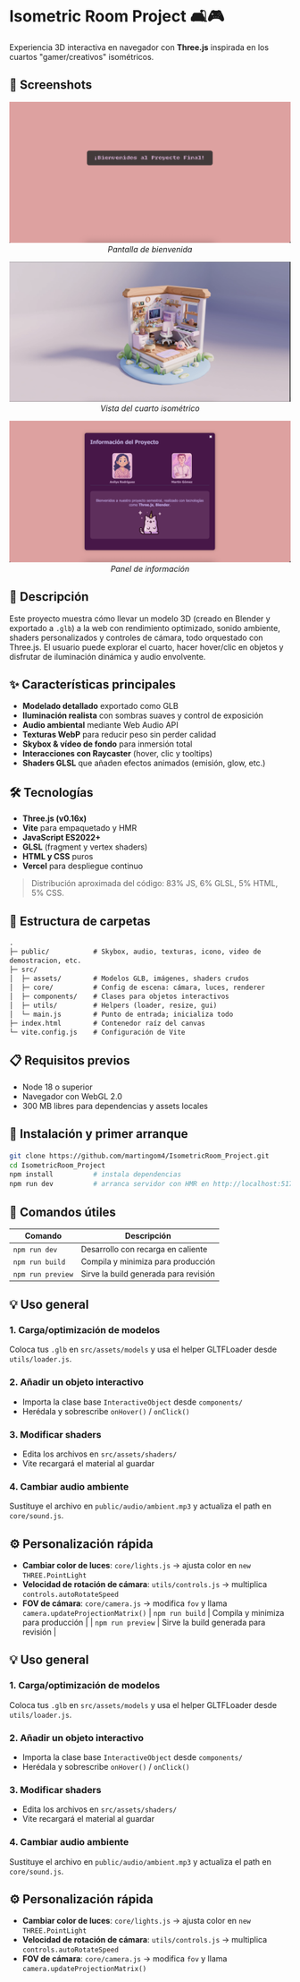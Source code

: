 
# Isometric Room Project 🛋️🎮

Experiencia 3D interactiva en navegador con **Three.js** inspirada en los cuartos "gamer/creativos" isométricos.

## 📸 Screenshots

<div align="center">

![Bienvenida](screenshots/Bienvenida.png)
*Pantalla de bienvenida*

![Cuarto](screenshots/Cuarto.png)
*Vista del cuarto isométrico*

![Información](screenshots/Informacion.png)
*Panel de información*

</div>

## 📝 Descripción
Este proyecto muestra cómo llevar un modelo 3D (creado en Blender y exportado a `.glb`) a la web con rendimiento optimizado, sonido ambiente, shaders personalizados y controles de cámara, todo orquestado con Three.js. El usuario puede explorar el cuarto, hacer hover/clic en objetos y disfrutar de iluminación dinámica y audio envolvente.

## ✨ Características principales
- **Modelado detallado** exportado como GLB
- **Iluminación realista** con sombras suaves y control de exposición
- **Audio ambiental** mediante Web Audio API
- **Texturas WebP** para reducir peso sin perder calidad
- **Skybox & vídeo de fondo** para inmersión total
- **Interacciones con Raycaster** (hover, clic y tooltips)
- **Shaders GLSL** que añaden efectos animados (emisión, glow, etc.)

## 🛠️ Tecnologías
- **Three.js (v0.16x)**
- **Vite** para empaquetado y HMR
- **JavaScript ES2022+**
- **GLSL** (fragment y vertex shaders)
- **HTML y CSS** puros
- **Vercel** para despliegue continuo

> Distribución aproximada del código: 83% JS, 6% GLSL, 5% HTML, 5% CSS.

## 📁 Estructura de carpetas

```
.
├─ public/           # Skybox, audio, texturas, icono, video de demostracion, etc.
├─ src/
│  ├─ assets/        # Modelos GLB, imágenes, shaders crudos
│  ├─ core/          # Config de escena: cámara, luces, renderer
│  ├─ components/    # Clases para objetos interactivos
│  ├─ utils/         # Helpers (loader, resize, gui)
│  └─ main.js        # Punto de entrada; inicializa todo
├─ index.html        # Contenedor raíz del canvas
└─ vite.config.js    # Configuración de Vite
```

## 📋 Requisitos previos
- Node 18 o superior
- Navegador con WebGL 2.0
- 300 MB libres para dependencias y assets locales

## 🚀 Instalación y primer arranque

```bash
git clone https://github.com/martingom4/IsometricRoom_Project.git
cd IsometricRoom_Project
npm install          # instala dependencias
npm run dev          # arranca servidor con HMR en http://localhost:5173
```

## 🔧 Comandos útiles

| Comando | Descripción |
|---------|-------------|
| `npm run dev` | Desarrollo con recarga en caliente |
| `npm run build` | Compila y minimiza para producción |
| `npm run preview` | Sirve la build generada para revisión |

## 💡 Uso general

### 1. Carga/optimización de modelos
Coloca tus `.glb` en `src/assets/models` y usa el helper GLTFLoader desde `utils/loader.js`.

### 2. Añadir un objeto interactivo
- Importa la clase base `InteractiveObject` desde `components/`
- Herédala y sobrescribe `onHover()` / `onClick()`

### 3. Modificar shaders
- Edita los archivos en `src/assets/shaders/`
- Vite recargará el material al guardar

### 4. Cambiar audio ambiente
Sustituye el archivo en `public/audio/ambient.mp3` y actualiza el path en `core/sound.js`.

## ⚙️ Personalización rápida

- **Cambiar color de luces**: `core/lights.js` → ajusta color en `new THREE.PointLight`
- **Velocidad de rotación de cámara**: `utils/controls.js` → multiplica `controls.autoRotateSpeed`
- **FOV de cámara**: `core/camera.js` → modifica `fov` y llama `camera.updateProjectionMatrix()`
| `npm run build` | Compila y minimiza para producción |
| `npm run preview` | Sirve la build generada para revisión |

## 💡 Uso general

### 1. Carga/optimización de modelos
Coloca tus `.glb` en `src/assets/models` y usa el helper GLTFLoader desde `utils/loader.js`.

### 2. Añadir un objeto interactivo
- Importa la clase base `InteractiveObject` desde `components/`
- Herédala y sobrescribe `onHover()` / `onClick()`

### 3. Modificar shaders
- Edita los archivos en `src/assets/shaders/`
- Vite recargará el material al guardar

### 4. Cambiar audio ambiente
Sustituye el archivo en `public/audio/ambient.mp3` y actualiza el path en `core/sound.js`.



## ⚙️ Personalización rápida

- **Cambiar color de luces**: `core/lights.js` → ajusta color en `new THREE.PointLight`
- **Velocidad de rotación de cámara**: `utils/controls.js` → multiplica `controls.autoRotateSpeed`
- **FOV de cámara**: `core/camera.js` → modifica `fov` y llama `camera.updateProjectionMatrix()`









